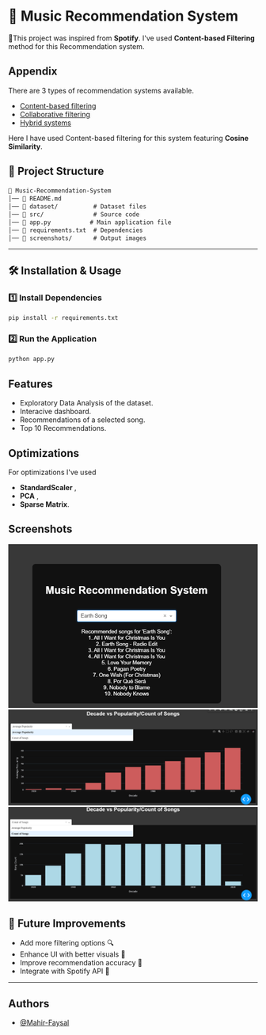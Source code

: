 
# 🎵 Music Recommendation System


📝This project was inspired from **Spotify**. I've used **Content-based Filtering** method for this Recommendation system.


## Appendix

There are 3 types of recommendation systems available.
 - [Content-based filtering](https://www.geeksforgeeks.org/what-are-recommender-systems/)
 - [Collaborative filtering](https://www.geeksforgeeks.org/what-are-recommender-systems/)
 - [Hybrid systems](https://www.geeksforgeeks.org/what-are-recommender-systems/)

Here I have used Content-based filtering for this system featuring **Cosine Similarity**.



## 📂 Project Structure

```
📁 Music-Recommendation-System
│── 📄 README.md
│── 📂 dataset/          # Dataset files
│── 📂 src/              # Source code
│── 📄 app.py           # Main application file
│── 📄 requirements.txt  # Dependencies
│── 📂 screenshots/      # Output images
```

---



## 🛠 Installation & Usage

### 1️⃣ Install Dependencies
```bash
pip install -r requirements.txt
```

### 2️⃣ Run the Application
```bash
python app.py
```

    
## Features
- Exploratory Data Analysis of the dataset.
- Interacive dashboard.
- Recommendations of a selected song.
- Top 10 Recommendations.


## Optimizations

For optimizations I've used 
- **StandardScaler** ,
- **PCA** ,
- **Sparse Matrix**.



## Screenshots

![Output](Screenshots/Output.png)
![EDA_1](Screenshots/EDA_1.png)
![EDA_2](Screenshots/EDA_2.png)


## 📌 Future Improvements

- Add more filtering options 🔍
- Enhance UI with better visuals 🎨
- Improve recommendation accuracy 📡
- Integrate with Spotify API 🎼

---


## Authors

- [@Mahir-Faysal](https://github.com/Mahir-Faysal)

